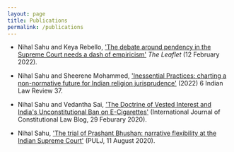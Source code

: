 ```yaml
---
layout: page
title: Publications
permalink: /publications
---
```

* Nihal Sahu and Keya Rebello, ['The debate around pendency in the Supreme Court needs a dash of empiricism'](https://theleaflet.in/the-debate-around-pendency-in-the-supreme-court-needs-a-dash-of-empiricism/) *The Leaflet* (12 February 2022).

* Nihal Sahu and Sheerene Mohammed, ['Inessential Practices: charting a non-normative future for Indian religion jurisprudence'](https://www.tandfonline.com/doi/abs/10.1080/24730580.2021.1941689) (2022) 6 Indian Law Review 37. 

* Nihal Sahu and Vedantha Sai, ['The Doctrine of Vested Interest and India's Unconstitutional Ban on E-Cigarettes'](http://www.iconnectblog.com/2020/02/special-undergraduate-series-the-doctrine-of-vested-interest-and-indias-unconstitutional-ban-on-e-cigarettes/) (International Journal of Constitutional Law Blog, 29 Feburary 2020).

* Nihal Sahu, ['The trial of Prashant Bhushan: narrative flexibility at the Indian Supreme Court'](https://www.pulj.org/the-roundtable/the-trial-of-prashant-bhushan-narrative-flexibility-at-the-indian-supreme-court) (PULJ, 11 August 2020).
